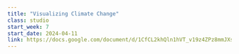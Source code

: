 ```yaml
---
title: "Visualizing Climate Change"
class: studio
start_week: 7
start_date: 2024-04-11
link: https://docs.google.com/document/d/1CfCL2khQln1hVT_v19z4ZPz8mmJXsNhlORyI0gKiKhs
---
```

